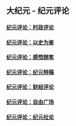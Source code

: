 ## 大纪元 - 纪元评论

#### [纪元评论：时政评论](indexes/nsc1025/README.md?12280330)
#### [纪元评论：以史为鉴](indexes/nsc1028/README.md?12280330)
#### [纪元评论：感悟随笔](indexes/nsc1035/README.md?12280330)
#### [纪元评论：纪元特稿](indexes/nsc424/README.md?12280330)
#### [纪元评论：财经评论](indexes/nsc1026/README.md?12280330)
#### [纪元评论：自由广场](indexes/nsc993/README.md?12280330)
#### [纪元评论：纪元社论](indexes/nsc422/README.md?12280330)

